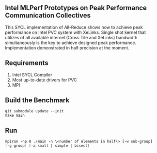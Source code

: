 ## Intel MLPerf Prototypes on Peak Performance Communication Collectives

This SYCL implementation of All-Reduce shows how to achieve peak performance on Intel PVC system with XeLinks. Single shot kernel that utilizes of all available internel (Cross Tile and XeLinks) bandwidth simultaneously is the key to achieve designed peak performance. Implementation demonstrated in half precision at the moment.

## Requirements
1. Intel SYCL Compiler
2. Most up-to-date drivers for PVC
3. MPI

## Build the Benchmark
```
git submodule update --init
make main
```

## Run
```
mpirun -np 8 ./main -n \<number of elements in half\> [-w sub-group] [-g group] [-a small | simple | bisect]
```
